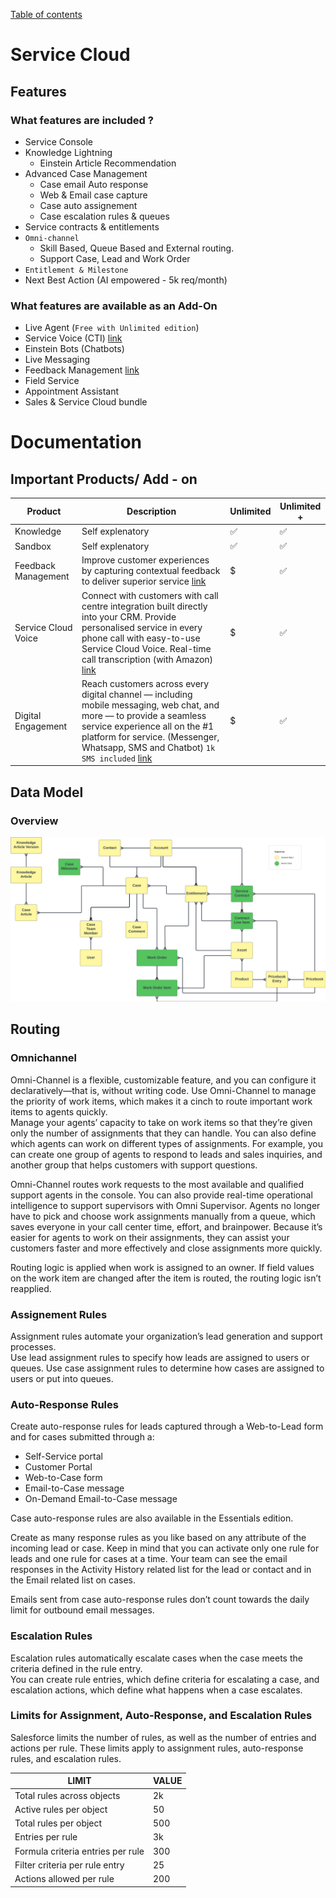 [Table of contents](../Documentation.md)
# Service Cloud  
## Features
### What features are included ?

- Service Console
- Knowledge Lightning
    - Einstein Article Recommendation
- Advanced Case Management
    - Case email Auto response
    - Web & Email case capture
    - Case auto assignement
    - Case escalation rules & queues
- Service contracts & entitlements
- `Omni-channel`
    - Skill Based, Queue Based and External routing.
    - Support Case, Lead and Work Order
- `Entitlement & Milestone`
- Next Best Action (AI empowered - 5k req/month)

### What features are available as an Add-On
- Live Agent (`Free with Unlimited edition`)
- Service Voice (CTI) [link](https://www.salesforce.com/products/service-cloud/solutions/call-center-management/?d=cta-body-promo-297)
- Einstein Bots (Chatbots)
- Live Messaging
- Feedback Management [link](https://www.salesforce.com/products/service-cloud/solutions/call-center-management/?d=cta-body-promo-297)
- Field Service
- Appointment Assistant
- Sales & Service Cloud bundle


# Documentation 

## Important Products/ Add - on
|Product|Description| Unlimited | Unlimited + |
|--|--|--|--|
|Knowledge|Self explenatory|✅ |✅ 
|Sandbox|Self explenatory|✅ |✅ 
|Feedback Management|Improve customer experiences by capturing contextual feedback to deliver superior service [link](https://www.salesforce.com/editions-pricing/platform/feedback-management/)|$ |✅ 
|Service Cloud Voice|Connect with customers with call centre integration built directly into your CRM. Provide personalised service in every phone call with easy-to-use Service Cloud Voice. Real-time call transcription (with Amazon) [link](https://www.salesforce.com/eu/products/call-center-integration/)|$ |✅ 
|Digital Engagement| Reach customers across every digital channel — including mobile messaging, web chat, and more — to provide a seamless service experience all on the #1 platform for service. (Messenger, Whatsapp, SMS and Chatbot) `1k SMS included` [link](https://www.salesforce.com/editions-pricing/service-cloud/digital-engagement/) |$ |✅ 

## Data Model
### Overview
![Data Model](/Images/CTA%20-%20Diagrams%20-%20Service%20Cloud.png)

## Routing
### Omnichannel

Omni-Channel is a flexible, customizable feature, and you can configure it declaratively—that is, without writing code. Use Omni-Channel to manage the priority of work items, which makes it a cinch to route important work items to agents quickly.\
Manage your agents’ capacity to take on work items so that they’re given only the number of assignments that they can handle. You can also define which agents can work on different types of assignments. For example, you can create one group of agents to respond to leads and sales inquiries, and another group that helps customers with support questions.

Omni-Channel routes work requests to the most available and qualified support agents in the console. You can also provide real-time operational intelligence to support supervisors with Omni Supervisor. Agents no longer have to pick and choose work assignments manually from a queue, which saves everyone in your call center time, effort, and brainpower. Because it’s easier for agents to work on their assignments, they can assist your customers faster and more effectively and close assignments more quickly.

Routing logic is applied when work is assigned to an owner. If field values on the work item are changed after the item is routed, the routing logic isn’t reapplied.

### Assignement Rules
Assignment rules automate your organization’s lead generation and support processes.\
Use lead assignment rules to specify how leads are assigned to users or queues. Use case assignment rules to determine how cases are assigned to users or put into queues.

### Auto-Response Rules
Create auto-response rules for leads captured through a Web-to-Lead form and for cases submitted through a:
- Self-Service portal
- Customer Portal
- Web-to-Case form
- Email-to-Case message
- On-Demand Email-to-Case message

Case auto-response rules are also available in the Essentials edition.

Create as many response rules as you like based on any attribute of the incoming lead or case. Keep in mind that you can activate only one rule for leads and one rule for cases at a time. Your team can see the email responses in the Activity History related list for the lead or contact and in the Email related list on cases.

Emails sent from case auto-response rules don’t count towards the daily limit for outbound email messages.

### Escalation Rules
Escalation rules automatically escalate cases when the case meets the criteria defined in the rule entry.\
You can create rule entries, which define criteria for escalating a case, and escalation actions, which define what happens when a case escalates.


### Limits for Assignment, Auto-Response, and Escalation Rules
Salesforce limits the number of rules, as well as the number of entries and actions per rule. These limits apply to assignment rules, auto-response rules, and escalation rules.

| LIMIT                                   | VALUE  |
|-----------------------------------------|--------|
| Total rules across objects              | 2k     |
| Active rules per object                 | 50     |
| Total rules per object                  | 500    |
| Entries per rule                        | 3k     |
| Formula criteria entries per rule       | 300    |
| Filter criteria per rule entry          | 25     |
| Actions allowed per rule                | 200    |
